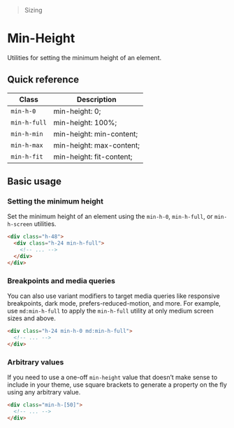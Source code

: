 > Sizing

# Min-Height
Utilities for setting the minimum height of an element.

## Quick reference

| Class          | Description                                             |
| -------------- | ------------------------------------------------------- |
| `min-h-0`      | min-height: 0;                                           |
| `min-h-full`   | min-height: 100%;                                        |
| `min-h-min`    | min-height: min-content;                                 |
| `min-h-max`    | min-height: max-content;                                 |
| `min-h-fit`    | min-height: fit-content;                                 |

## Basic usage
### Setting the minimum height
Set the minimum height of an element using the `min-h-0`, `min-h-full`, or `min-h-screen` utilities.

```html
<div class="h-48">
  <div class="h-24 min-h-full">
    <!-- ... -->
  </div>
</div>
```

### Breakpoints and media queries
You can also use variant modifiers to target media queries like responsive breakpoints, dark mode, prefers-reduced-motion, and more. For example, use `md:min-h-full` to apply the `min-h-full` utility at only medium screen sizes and above.

```html
<div class="h-24 min-h-0 md:min-h-full">
  <!-- ... -->
</div>
```

### Arbitrary values
If you need to use a one-off `min-height` value that doesn’t make sense to include in your theme, use square brackets to generate a property on the fly using any arbitrary value.

```html
<div class="min-h-[50]">
  <!-- ... -->
</div>
```